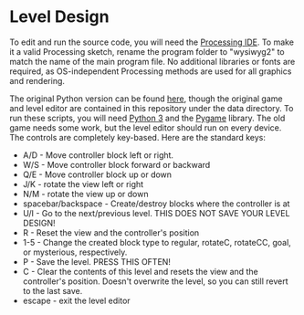# Level Design
To edit and run the source code, you will need the [Processing IDE](processing.org). To make it a valid Processing sketch, rename the program folder to "wysiwyg2" to match the name of the main program file. No additional libraries or fonts are required, as OS-independent Processing methods are used for all graphics and rendering.


The original Python version can be found [here](https://github.com/QuarksAndLeptons/WYSIWIG-Game), though the original game and level editor are contained in this repository under the data directory. To run these scripts, you will need [Python 3](python.org) and the [Pygame](pygame.org) library. The old game needs some work, but the level editor should run on every device. The controls are completely key-based. Here are the standard keys:
 * A/D - Move controller block left or right. 
 * W/S - Move controller block forward or backward
 * Q/E - Move controller block up or down
 * J/K - rotate the view left or right
 * N/M - rotate the view up or down
 * spacebar/backspace - Create/destroy blocks where the controller is at
 * U/I - Go to the next/previous level. THIS DOES NOT SAVE YOUR LEVEL DESIGN!
 * R   - Reset the view and the controller's position
 * 1-5 - Change the created block type to regular, rotateC, rotateCC, goal, or mysterious, respectively.
 * P   - Save the level. PRESS THIS OFTEN!
 * C   - Clear the contents of this level and resets the view and the controller's position. Doesn't overwrite the level, so you can still revert to the last save.
 * escape - exit the level editor
